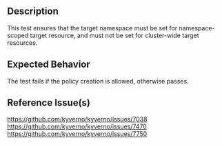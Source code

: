 ## Description

This test ensures that the target namespace must be set for namespace-scoped target resource, and must not be set for cluster-wide target resources.

## Expected Behavior

The test fails if the policy creation is allowed, otherwise passes.


## Reference Issue(s)

https://github.com/kyverno/kyverno/issues/7038
https://github.com/kyverno/kyverno/issues/7470
https://github.com/kyverno/kyverno/issues/7750